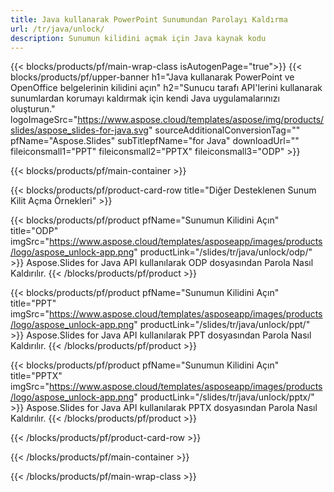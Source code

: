 ```yaml
---
title: Java kullanarak PowerPoint Sunumundan Parolayı Kaldırma
url: /tr/java/unlock/
description: Sunumun kilidini açmak için Java kaynak kodu
---
```


{{< blocks/products/pf/main-wrap-class isAutogenPage="true">}}
{{< blocks/products/pf/upper-banner h1="Java kullanarak PowerPoint ve OpenOffice belgelerinin kilidini açın" h2="Sunucu tarafı API'lerini kullanarak sunumlardan korumayı kaldırmak için kendi Java uygulamalarınızı oluşturun." logoImageSrc="https://www.aspose.cloud/templates/aspose/img/products/slides/aspose_slides-for-java.svg" sourceAdditionalConversionTag="" pfName="Aspose.Slides" subTitlepfName="for Java" downloadUrl="" fileiconsmall1="PPT" fileiconsmall2="PPTX" fileiconsmall3="ODP" >}}

{{< blocks/products/pf/main-container >}}

{{< blocks/products/pf/product-card-row title="Diğer Desteklenen Sunum Kilit Açma Örnekleri" >}}

{{< blocks/products/pf/product pfName="Sunumun Kilidini Açın" title="ODP" imgSrc="https://www.aspose.cloud/templates/asposeapp/images/products/logo/aspose_unlock-app.png" productLink="/slides/tr/java/unlock/odp/" >}}
Aspose.Slides for Java API kullanılarak ODP dosyasından Parola Nasıl Kaldırılır.
{{< /blocks/products/pf/product >}}

{{< blocks/products/pf/product pfName="Sunumun Kilidini Açın" title="PPT" imgSrc="https://www.aspose.cloud/templates/asposeapp/images/products/logo/aspose_unlock-app.png" productLink="/slides/tr/java/unlock/ppt/" >}}
Aspose.Slides for Java API kullanılarak PPT dosyasından Parola Nasıl Kaldırılır.
{{< /blocks/products/pf/product >}}

{{< blocks/products/pf/product pfName="Sunumun Kilidini Açın" title="PPTX" imgSrc="https://www.aspose.cloud/templates/asposeapp/images/products/logo/aspose_unlock-app.png" productLink="/slides/tr/java/unlock/pptx/" >}}
Aspose.Slides for Java API kullanılarak PPTX dosyasından Parola Nasıl Kaldırılır.
{{< /blocks/products/pf/product >}}



{{< /blocks/products/pf/product-card-row >}}

{{< /blocks/products/pf/main-container >}}
    
{{< /blocks/products/pf/main-wrap-class >}}